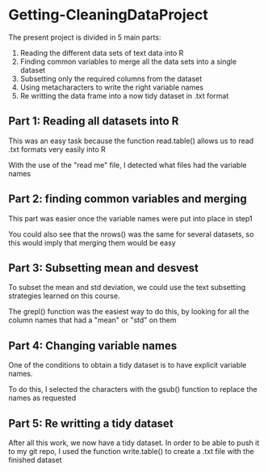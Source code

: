 # Getting-CleaningDataProject

The present project is divided in 5 main parts:

1) Reading the different data sets of text data into R
2) Finding common variables to merge all the data sets into a single dataset
3) Subsetting only the required columns from the dataset
4) Using metacharacters to write the right variable names
5) Re writting the data frame into a now tidy dataset in .txt format


## Part 1: Reading all datasets into R

This was an easy task because the function read.table() allows us to read
.txt formats very easily into R

With the use of the "read me" file, I detected what files had the variable names


## Part 2: finding common variables and merging

This part was easier once the variable names were put into place in step1

You could also see that the nrows() was the same for several datasets, so
this would imply that merging them would be easy


## Part 3: Subsetting mean and desvest

To subset the mean and std deviation, we could use the text subsetting 
strategies learned on this course.

The grepl() function was the easiest way to do this, by looking for all the
column names that had a "mean" or "std" on them


## Part 4: Changing variable names

One of the conditions to obtain a tidy dataset is to have explicit variable 
names.

To do this, I selected the characters with the gsub() function to replace
the names as requested


## Part 5: Re writting a tidy dataset

After all this work, we now have a tidy dataset. In order to be able to 
push it to my git repo, I used the function write.table() to create
a .txt file with the finished dataset


